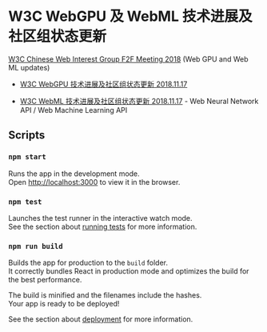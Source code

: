 # W3C WebGPU 及 WebML 技术进展及社区组状态更新
[W3C Chinese Web Interest Group F2F Meeting 2018](https://github.com/w3c/chinese-ig/blob/master/meetings/2018-11-17.md) (Web GPU and Web ML updates)

* [W3C WebGPU 技术进展及社区组状态更新 2018.11.17](https://github.com/ibelem/w3c_webgpu_webnn_updates/blob/master/WebGPU%20-%20W3C%20Chinese%20Web%20IG%202018.pdf)

* [W3C WebML 技术进展及社区组状态更新 2018.11.17](https://github.com/ibelem/w3c_webgpu_webnn_updates/blob/master/WebML%20-%20W3C%20Chinese%20Web%20IG%202018.pdf) - Web Neural Network API / Web Machine Learning API


## Scripts

### `npm start`

Runs the app in the development mode.<br>
Open [http://localhost:3000](http://localhost:3000) to view it in the browser.


### `npm test`

Launches the test runner in the interactive watch mode.<br>
See the section about [running tests](https://facebook.github.io/create-react-app/docs/running-tests) for more information.

### `npm run build`

Builds the app for production to the `build` folder.<br>
It correctly bundles React in production mode and optimizes the build for the best performance.

The build is minified and the filenames include the hashes.<br>
Your app is ready to be deployed!

See the section about [deployment](https://facebook.github.io/create-react-app/docs/deployment) for more information.